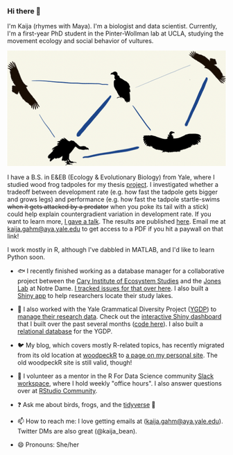 ### Hi there 👋

I'm Kaija (rhymes with Maya). I'm a biologist and data scientist. Currently, I'm a first-year PhD student in the Pinter-Wollman lab at UCLA, studying the movement ecology and social behavior of vultures.

<p align="center">
  <img src="vultureNetwork.png" alt="A social network diagram showing silhouettes of Griffon Vultures connected by edges of varying thicknesses." width="700"/>
</p>

I have a B.S. in E&EB (Ecology & Evolutionary Biology) from Yale, where I studied wood frog tadpoles for my thesis [project](https://github.com/kaijagahm/BurstSpeed). I investigated whether a tradeoff between development rate (e.g. how fast the tadpole gets bigger and grows legs) and performance (e.g. how fast the tadpole startle-swims ~~when it gets attacked by a predator~~ when you poke its tail with a stick) could help explain countergradient variation in development rate. If you want to learn more, [I gave a talk](https://drive.google.com/file/d/1CxEaJEx65V1qLG2tahUCO8qabylamchG/view?usp=sharing). The results are published [here](https://onlinelibrary.wiley.com/doi/abs/10.1002/jez.2434). Email me at kaija.gahm@aya.yale.edu to get access to a PDF if you hit a paywall on that link!

I work mostly in R, although I've dabbled in MATLAB, and I'd like to learn Python soon. 

- :fish:  I recently finished working as a database manager for a collaborative project between the [Cary Institute of Ecosystem Studies](https://www.caryinstitute.org/) and the [Jones Lab](https://www3.nd.edu/~sjones20/) at Notre Dame. [I tracked issues for that over here](https://github.com/MFEh2o/db/issues). I also built a [Shiny app](https://joneslabnd.shinyapps.io/lakeLatLongFinder/) to help researchers locate their study lakes.

- 💬  I also worked with the Yale Grammatical Diversity Project ([YGDP](https://ygdp.yale.edu/)) to [manage their research data](https://github.com/kaijagahm?tab=projects). Check out the [interactive Shiny dashboard](https://ygdp.shinyapps.io/ygdpDashboard/) that I built over the past several months ([code here](https://github.com/kaijagahm/ygdpDashboard)). I also built a [relational database](https://github.com/kaijagahm/ygdpDB) for the YGDP.

- :bird:  My blog, which covers mostly R-related topics, has recently migrated from its old location at [woodpeckR](https://thewoodpeckr.wordpress.com/) to [a page on my personal site](https://kaijagahm.netlify.app/blog.html). The old woodpeckR site is still valid, though!

- :handshake: I volunteer as a mentor in the R For Data Science community [Slack workspace](r4ds.io/join), where I hold weekly "office hours". I also answer questions over at [RStudio Community](https://community.rstudio.com/u/kaijabean/activity/replies). 

- ❓  Ask me about birds, frogs, and the [tidyverse](https://www.tidyverse.org/) :milky_way:

- 📫  How to reach me: I love getting emails at (kaija.gahm@aya.yale.edu). Twitter DMs are also great (@kaija_bean). 

- 😄  Pronouns: She/her
